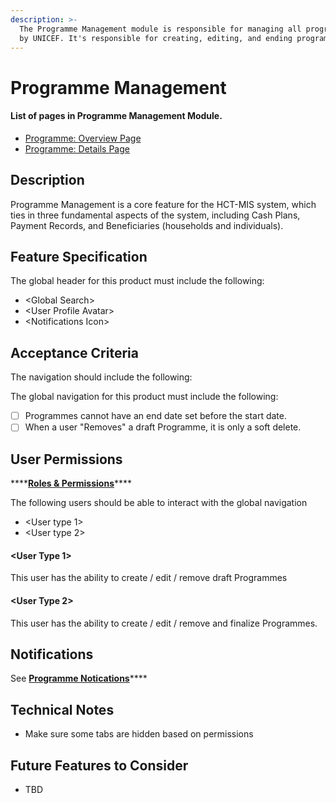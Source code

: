 ```yaml
---
description: >-
  The Programme Management module is responsible for managing all programs held
  by UNICEF. It's responsible for creating, editing, and ending programs.
---
```


# Programme Management

#### List of pages in Programme Management Module. 

* [Programme: Overview Page](programme-overview-page.md)
* [Programme: Details Page](programme-detail-page.md)

## Description

Programme Management is a core feature for the HCT-MIS system, which ties in three fundamental aspects of the system, including Cash Plans, Payment Records, and Beneficiaries \(households and individuals\). 

## Feature Specification

The global header for this product must include the following:

* &lt;Global Search&gt;
* &lt;User Profile Avatar&gt;
* &lt;Notifications Icon&gt;

## Acceptance Criteria

The navigation should include the following:

The global navigation for this product must include the following:

* [ ] Programmes cannot have an end date set before the start date.
* [ ] When a user "Removes" a draft Programme, it is only a soft delete.

## User Permissions

\*\*\*\*[**Roles & Permissions**](../user-management/user-roles-and-permissions.md)\*\*\*\*

The following users should be able to interact with the global navigation

* &lt;User type 1&gt;
* &lt;User type 2&gt;

#### &lt;User Type 1&gt;

This user has the ability to create / edit / remove draft Programmes

#### &lt;User Type 2&gt;

This user has the ability to create / edit / remove and finalize Programmes.



## Notifications

See [**Programme Notications**](../../../technical-specification/snackbar-notifications.md#programme-management)\*\*\*\*

## Technical Notes

* Make sure some tabs are hidden based on permissions

## Future Features to Consider

* TBD

